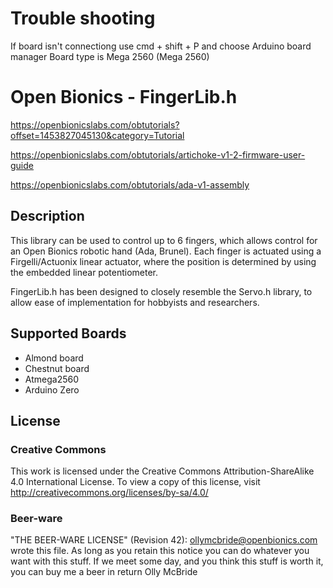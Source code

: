 # Trouble shooting

If board isn't connectiong use cmd + shift + P and choose Arduino board manager
Board type is Mega 2560 (Mega 2560)



# Open Bionics - FingerLib.h

https://openbionicslabs.com/obtutorials?offset=1453827045130&category=Tutorial

https://openbionicslabs.com/obtutorials/artichoke-v1-2-firmware-user-guide

https://openbionicslabs.com/obtutorials/ada-v1-assembly


## Description
This library can be used to control up to 6 fingers, which allows control for an Open Bionics robotic hand (Ada, Brunel). Each finger is actuated using a Firgelli/Actuonix
linear actuator, where the position is determined by using the embedded linear potentiometer. 

FingerLib.h has been designed to closely resemble the Servo.h library, to allow ease of implementation for hobbyists and researchers. 


## Supported Boards
- Almond board
- Chestnut board
- Atmega2560
- Arduino Zero

## License

### Creative Commons
This work is licensed under the Creative Commons Attribution-ShareAlike 4.0 International License.
To view a copy of this license, visit http://creativecommons.org/licenses/by-sa/4.0/

### Beer-ware
"THE BEER-WARE LICENSE" (Revision 42):
<ollymcbride@openbionics.com> wrote this file. As long as you retain this notice you
can do whatever you want with this stuff. If we meet some day, and you think
this stuff is worth it, you can buy me a beer in return Olly McBride

